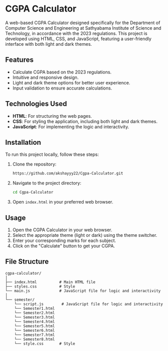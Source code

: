 # CGPA Calculator

A web-based CGPA Calculator designed specifically for the Department of Computer Science and Engineering at Sathyabama Institute of Science and Technology, in accordance with the 2023 regulations. This project is developed using HTML, CSS, and JavaScript, featuring a user-friendly interface with both light and dark themes.

## Features

- Calculate CGPA based on the 2023 regulations.
- Intuitive and responsive design.
- Light and dark theme options for better user experience.
- Input validation to ensure accurate calculations.

## Technologies Used

- **HTML**: For structuring the web pages.
- **CSS**: For styling the application, including both light and dark themes.
- **JavaScript**: For implementing the logic and interactivity.

## Installation

To run this project locally, follow these steps:

1. Clone the repository:
    ```bash
    https://github.com/akshayyy22/Cgpa-Calculator.git
    ```
2. Navigate to the project directory:
    ```bash
    cd Cgpa-Calculator
    ```
3. Open `index.html` in your preferred web browser.

## Usage

1. Open the CGPA Calculator in your web browser.
2. Select the appropriate theme (light or dark) using the theme switcher.
3. Enter your corresponding marks for each subject.
4. Click on the "Calculate" button to get your CGPA.

## File Structure

```plaintext
cgpa-calculator/
│
├── index.html          # Main HTML file
├── styles.css          # Style
└── main.js             # JavaScript file for logic and interactivity
│ 
└── semester/
    └── script.js        # JavaScript file for logic and interactivity
    └── Semester1.html
    └── Semester2.html
    └── Semester3.html
    └── Semester4.html
    └── Semester5.html
    └── Semester6.html
    └── Semester7.html
    └── Semester8.html
    └── style.css       # Style
            

